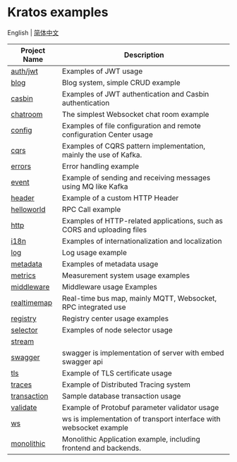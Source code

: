 # Kratos examples

English | [简体中文](README-CN.md)

| Project Name                 | Description                                                             |
| ---------------------------- | ----------------------------------------------------------------------- |
| [auth/jwt](./auth/jwt)       | Examples of JWT usage                                                   |
| [blog](./blog)               | Blog system, simple CRUD example                                        |
| [casbin](./casbin)           | Examples of JWT authentication and Casbin authentication                |
| [chatroom](./chatroom)       | The simplest Websocket chat room example                                |
| [config](./config)           | Examples of file configuration and remote configuration Center usage    |
| [cqrs](./cqrs)               | Examples of CQRS pattern implementation, mainly the use of Kafka.       |
| [errors](./errors)           | Error handling example                                                  |
| [event](./event)             | Example of sending and receiving messages using MQ like Kafka           |
| [header](./header)           | Example of a custom HTTP Header                                         |
| [helloworld](./helloworld)   | RPC Call example                                                        |
| [http](./http)               | Examples of HTTP-related applications, such as CORS and uploading files |
| [i18n](./i18n)               | Examples of internationalization and localization                       |
| [log](./log)                 | Log usage example                                                       |
| [metadata](./metadata)       | Examples of metadata usage                                              |
| [metrics](./metrics)         | Measurement system usage examples                                       |
| [middleware](./middleware)   | Middleware usage Examples                                               |
| [realtimemap](./realtimemap) | Real-time bus map, mainly MQTT, Websocket, RPC integrated use           |
| [registry](./registry)       | Registry center usage examples                                          |
| [selector](./selector)       | Examples of node selector usage                                         |
| [stream](./stream)           |                                                                         |
| [swagger](./swagger)         | swagger is implementation of server with embed swagger api              |
| [tls](./tls)                 | Example of TLS certificate usage                                        |
| [traces](./traces)           | Example of Distributed Tracing system                                   |
| [transaction](./transaction) | Sample database transaction usage                                       |
| [validate](./validate)       | Example of Protobuf parameter validator usage                           |
| [ws](./ws)                   | ws is implementation of transport interface with websocket example      |
| [monolithic](./monolithic)   | Monolithic Application example, including frontend and backends.        |
